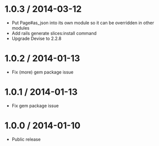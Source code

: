 # 1.0.3 / 2014-03-12

* Put Page#as_json into its own module so it can be overridden in other modules
* Add rails generate slices:install command
* Upgrade Devise to 2.2.8

# 1.0.2 / 2014-01-13

* Fix (more) gem package issue

# 1.0.1 / 2014-01-13

* Fix gem package issue

# 1.0.0 / 2014-01-10

* Public release

